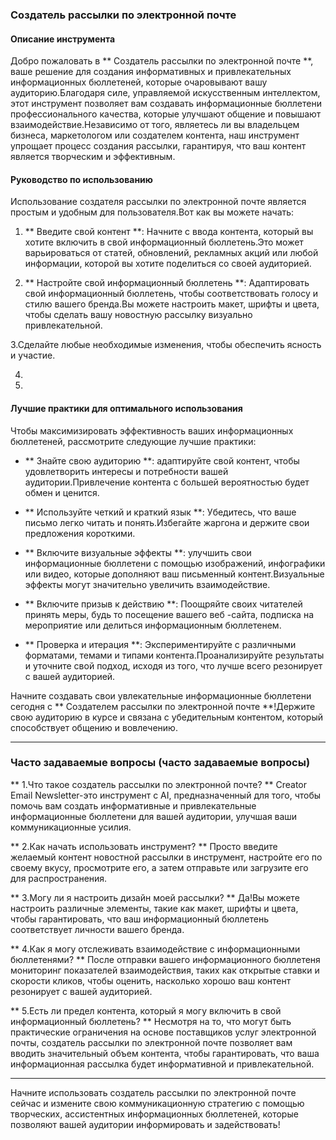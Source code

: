 ### Создатель рассылки по электронной почте

#### Описание инструмента
Добро пожаловать в ** Создатель рассылки по электронной почте **, ваше решение для создания информативных и привлекательных информационных бюллетеней, которые очаровывают вашу аудиторию.Благодаря силе, управляемой искусственным интеллектом, этот инструмент позволяет вам создавать информационные бюллетени профессионального качества, которые улучшают общение и повышают взаимодействие.Независимо от того, являетесь ли вы владельцем бизнеса, маркетологом или создателем контента, наш инструмент упрощает процесс создания рассылки, гарантируя, что ваш контент является творческим и эффективным.

#### Руководство по использованию
Использование создателя рассылки по электронной почте является простым и удобным для пользователя.Вот как вы можете начать:

1. ** Введите свой контент **: Начните с ввода контента, который вы хотите включить в свой информационный бюллетень.Это может варьироваться от статей, обновлений, рекламных акций или любой информации, которой вы хотите поделиться со своей аудиторией.

2. ** Настройте свой информационный бюллетень **: Адаптировать свой информационный бюллетень, чтобы соответствовать голосу и стилю вашего бренда.Вы можете настроить макет, шрифты и цвета, чтобы сделать вашу новостную рассылку визуально привлекательной.

3.Сделайте любые необходимые изменения, чтобы обеспечить ясность и участие.

4.

5.

#### Лучшие практики для оптимального использования
Чтобы максимизировать эффективность ваших информационных бюллетеней, рассмотрите следующие лучшие практики:

- ** Знайте свою аудиторию **: адаптируйте свой контент, чтобы удовлетворить интересы и потребности вашей аудитории.Привлечение контента с большей вероятностью будет обмен и ценится.

- ** Используйте четкий и краткий язык **: Убедитесь, что ваше письмо легко читать и понять.Избегайте жаргона и держите свои предложения короткими.

- ** Включите визуальные эффекты **: улучшить свои информационные бюллетени с помощью изображений, инфографики или видео, которые дополняют ваш письменный контент.Визуальные эффекты могут значительно увеличить взаимодействие.

- ** Включите призыв к действию **: Поощряйте своих читателей принять меры, будь то посещение вашего веб -сайта, подписка на мероприятие или делиться информационным бюллетенем.

- ** Проверка и итерация **: Экспериментируйте с различными форматами, темами и типами контента.Проанализируйте результаты и уточните свой подход, исходя из того, что лучше всего резонирует с вашей аудиторией.

Начните создавать свои увлекательные информационные бюллетени сегодня с ** Создателем рассылки по электронной почте **!Держите свою аудиторию в курсе и связана с убедительным контентом, который способствует общению и вовлечению.

---

### Часто задаваемые вопросы (часто задаваемые вопросы)

** 1.Что такое создатель рассылки по электронной почте? **
Creator Email Newsletter-это инструмент с AI, предназначенный для того, чтобы помочь вам создать информативные и привлекательные информационные бюллетени для вашей аудитории, улучшая ваши коммуникационные усилия.

** 2.Как начать использовать инструмент? **
Просто введите желаемый контент новостной рассылки в инструмент, настройте его по своему вкусу, просмотрите его, а затем отправьте или загрузите его для распространения.

** 3.Могу ли я настроить дизайн моей рассылки? **
Да!Вы можете настроить различные элементы, такие как макет, шрифты и цвета, чтобы гарантировать, что ваш информационный бюллетень соответствует личности вашего бренда.

** 4.Как я могу отслеживать взаимодействие с информационными бюллетенями? **
После отправки вашего информационного бюллетеня мониторинг показателей взаимодействия, таких как открытые ставки и скорости кликов, чтобы оценить, насколько хорошо ваш контент резонирует с вашей аудиторией.

** 5.Есть ли предел контента, который я могу включить в свой информационный бюллетень? **
Несмотря на то, что могут быть практические ограничения на основе поставщиков услуг электронной почты, создатель рассылки по электронной почте позволяет вам вводить значительный объем контента, чтобы гарантировать, что ваша информационная рассылка будет информативной и привлекательной.

---

Начните использовать создатель рассылки по электронной почте сейчас и измените свою коммуникационную стратегию с помощью творческих, ассистентных информационных бюллетеней, которые позволяют вашей аудитории информировать и задействовать!